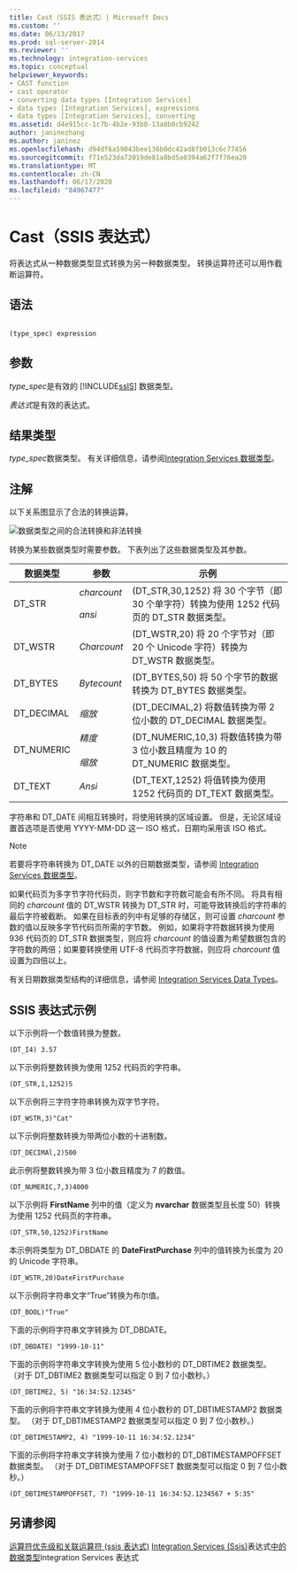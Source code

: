 ```yaml
---
title: Cast（SSIS 表达式）| Microsoft Docs
ms.custom: ''
ms.date: 06/13/2017
ms.prod: sql-server-2014
ms.reviewer: ''
ms.technology: integration-services
ms.topic: conceptual
helpviewer_keywords:
- CAST function
- cast operator
- converting data types [Integration Services]
- data types [Integration Services], expressions
- data types [Integration Services], converting
ms.assetid: d4e915cc-1c7b-4b2e-93b0-13a8b0cb9242
author: janinezhang
ms.author: janinez
ms.openlocfilehash: d94df6a59043bee136b0dc42ad8fb013c6c77456
ms.sourcegitcommit: f71e523da72019de81a8bd5a0394a62f7f76ea20
ms.translationtype: MT
ms.contentlocale: zh-CN
ms.lasthandoff: 06/17/2020
ms.locfileid: "84967477"
---
```

# <a name="cast-ssis-expression"></a>Cast（SSIS 表达式）
  将表达式从一种数据类型显式转换为另一种数据类型。 转换运算符还可以用作截断运算符。

## <a name="syntax"></a>语法

```

(type_spec) expression

```

## <a name="arguments"></a>参数
 *type_spec*是有效的 [!INCLUDE[ssIS](../../includes/ssis-md.md)] 数据类型。

 *表达式*是有效的表达式。

## <a name="result-types"></a>结果类型
 *type_spec*数据类型。 有关详细信息，请参阅[Integration Services 数据类型](../data-flow/integration-services-data-types.md)。

## <a name="remarks"></a>注解
 以下关系图显示了合法的转换运算。

 ![数据类型之间的合法转换和非法转换](../media/data-conversion.gif "数据类型之间的合法转换和非法转换")

 转换为某些数据类型时需要参数。 下表列出了这些数据类型及其参数。

|数据类型|参数|示例|
|---------------|---------------|-------------|
|DT_STR|*charcount*<br /><br /> *ansi*|(DT_STR,30,1252) 将 30 个字节（即 30 个单字符）转换为使用 1252 代码页的 DT_STR 数据类型。|
|DT_WSTR|*Charcount*|(DT_WSTR,20) 将 20 个字节对（即 20 个 Unicode 字符）转换为 DT_WSTR 数据类型。|
|DT_BYTES|*Bytecount*|(DT_BYTES,50) 将 50 个字节的数据转换为 DT_BYTES 数据类型。|
|DT_DECIMAL|*缩放*|(DT_DECIMAL,2) 将数值转换为带 2 位小数的 DT_DECIMAL 数据类型。|
|DT_NUMERIC|*精度*<br /><br /> *缩放*|(DT_NUMERIC,10,3) 将数值转换为带 3 位小数且精度为 10 的 DT_NUMERIC 数据类型。|
|DT_TEXT|*Ansi*|(DT_TEXT,1252) 将值转换为使用 1252 代码页的 DT_TEXT 数据类型。|

 字符串和 DT_DATE 间相互转换时，将使用转换的区域设置。 但是，无论区域设置首选项是否使用 YYYY-MM-DD 这一 ISO 格式，日期均采用该 ISO 格式。

> [!NOTE]
>  若要将字符串转换为 DT_DATE 以外的日期数据类型，请参阅 [Integration Services 数据类型](../data-flow/integration-services-data-types.md)。

 如果代码页为多字节字符代码页，则字节数和字符数可能会有所不同。 将具有相同的 *charcount* 值的 DT_WSTR 转换为 DT_STR 时，可能导致转换后的字符串的最后字符被截断。 如果在目标表的列中有足够的存储区，则可设置 *charcount* 参数的值以反映多字节代码页所需的字节数。 例如，如果将字符数据转换为使用 936 代码页的 DT_STR 数据类型，则应将 *charcount* 的值设置为希望数据包含的字符数的两倍；如果要转换使用 UTF-8 代码页字符数据，则应将 *charcount* 值设置为四倍以上。

 有关日期数据类型结构的详细信息，请参阅 [Integration Services Data Types](../data-flow/integration-services-data-types.md)。

## <a name="ssis-expression-examples"></a>SSIS 表达式示例
 以下示例将一个数值转换为整数。

```
(DT_I4) 3.57
```

 以下示例将整数转换为使用 1252 代码页的字符串。

```
(DT_STR,1,1252)5
```

 以下示例将三字符字符串转换为双字节字符。

```
(DT_WSTR,3)"Cat"
```

 以下示例将整数转换为带两位小数的十进制数。

```
(DT_DECIMAl,2)500
```

 此示例将整数转换为带 3 位小数且精度为 7 的数值。

```
(DT_NUMERIC,7,3)4000
```

 以下示例将 **FirstName** 列中的值（定义为 **nvarchar** 数据类型且长度 50）转换为使用 1252 代码页的字符串。

```
(DT_STR,50,1252)FirstName
```

 本示例将类型为 DT_DBDATE 的 **DateFirstPurchase** 列中的值转换为长度为 20 的 Unicode 字符串。

```
(DT_WSTR,20)DateFirstPurchase
```

 以下示例将字符串文字“True”转换为布尔值。

```
(DT_BOOL)"True"
```

 下面的示例将字符串文字转换为 DT_DBDATE。

```
(DT_DBDATE) "1999-10-11"
```

 下面的示例将字符串文字转换为使用 5 位小数秒的 DT_DBTIME2 数据类型。 （对于 DT_DBTIME2 数据类型可以指定 0 到 7 位小数秒。）

```
(DT_DBTIME2, 5) "16:34:52.12345"
```

 下面的示例将字符串文字转换为使用 4 位小数秒的 DT_DBTIMESTAMP2 数据类型。 （对于 DT_DBTIMESTAMP2 数据类型可以指定 0 到 7 位小数秒。）

```
(DT_DBTIMESTAMP2, 4) "1999-10-11 16:34:52.1234"
```

 下面的示例将字符串文字转换为使用 7 位小数秒的 DT_DBTIMESTAMPOFFSET 数据类型。 （对于 DT_DBTIMESTAMPOFFSET 数据类型可以指定 0 到 7 位小数秒。）

```
(DT_DBTIMESTAMPOFFSET, 7) "1999-10-11 16:34:52.1234567 + 5:35"
```

## <a name="see-also"></a>另请参阅
 [运算符优先级和关联](operator-precedence-and-associativity.md)[运算符 &#40;ssis 表达式&#41;](operators-ssis-expression.md) [Integration Services &#40;Ssis&#41;](integration-services-ssis-expressions.md)表达式[中的数据类型](integration-services-data-types-in-expressions.md)Integration Services 表达式


